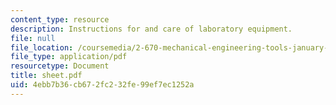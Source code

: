 ```yaml
---
content_type: resource
description: Instructions for and care of laboratory equipment.
file: null
file_location: /coursemedia/2-670-mechanical-engineering-tools-january-iap-2004/4ebb7b36cb672fc232fe99ef7ec1252a_sheet.pdf
file_type: application/pdf
resourcetype: Document
title: sheet.pdf
uid: 4ebb7b36-cb67-2fc2-32fe-99ef7ec1252a
---
```


